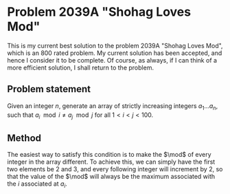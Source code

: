 # Problem 2039A "Shohag Loves Mod"
This is my current best solution to the problem 2039A "Shohag Loves Mod", which is an 800 rated problem. My current solution has been accepted, and hence I consider it to be complete. Of course, as always, if I can think of a more efficient solution, I shall return to the problem. 

## Problem statement
Given an integer $n$, generate an array of strictly increasing integers $a_1 ... a_n$, such that $a_i \mod i \neq a_j \mod j$ for all $1 < i < j < 100$.

## Method
The easiest way to satisfy this condition is to make the $\mod$ of every integer in the array different. To achieve this, we can simply have the first two elements be $2$ and $3$, and every following integer will increment by $2$, so that the value of the $\mod$ will always be the maximum associated with the $i$ associated at $a_i$.